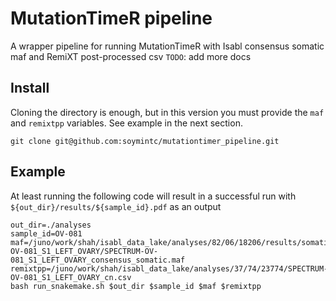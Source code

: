 # MutationTimeR pipeline
A wrapper pipeline for running MutationTimeR with Isabl consensus somatic maf and RemiXT post-processed csv
`TODO`: add more docs

## Install
Cloning the directory is enough, but in this version you must provide the `maf` and `remixtpp` variables. See example in the next section.
```
git clone git@github.com:soymintc/mutationtimer_pipeline.git
```

## Example
At least running the following code will result in a successful run with `${out_dir}/results/${sample_id}.pdf` as an output
```
out_dir=./analyses
sample_id=OV-081
maf=/juno/work/shah/isabl_data_lake/analyses/82/06/18206/results/somatic/SPECTRUM-OV-081_S1_LEFT_OVARY/SPECTRUM-OV-081_S1_LEFT_OVARY_consensus_somatic.maf
remixtpp=/juno/work/shah/isabl_data_lake/analyses/37/74/23774/SPECTRUM-OV-081_S1_LEFT_OVARY_cn.csv
bash run_snakemake.sh $out_dir $sample_id $maf $remixtpp
```
